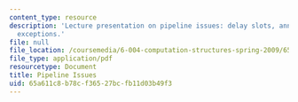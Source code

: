 ```yaml
---
content_type: resource
description: 'Lecture presentation on pipeline issues: delay slots, annulment, and
  exceptions.'
file: null
file_location: /coursemedia/6-004-computation-structures-spring-2009/65a611c8b78cf36527bcfb11d03b49f3_MIT6_004s09_lec23.pdf
file_type: application/pdf
resourcetype: Document
title: Pipeline Issues
uid: 65a611c8-b78c-f365-27bc-fb11d03b49f3
---
```

